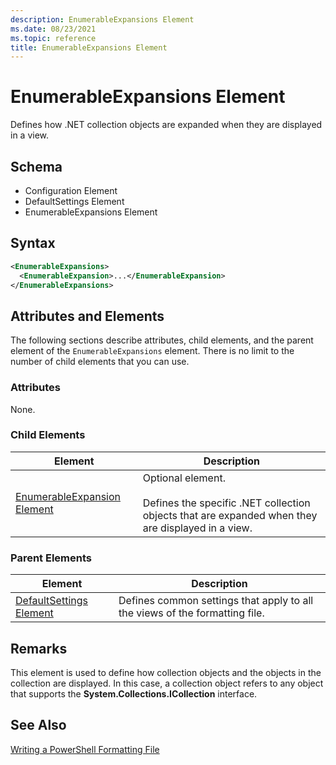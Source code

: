 ```yaml
---
description: EnumerableExpansions Element
ms.date: 08/23/2021
ms.topic: reference
title: EnumerableExpansions Element
---
```

# EnumerableExpansions Element

Defines how .NET collection objects are expanded when they are displayed in a view.

## Schema

- Configuration Element
- DefaultSettings Element
- EnumerableExpansions Element

## Syntax

```xml
<EnumerableExpansions>
  <EnumerableExpansion>...</EnumerableExpansion>
</EnumerableExpansions>
```

## Attributes and Elements

The following sections describe attributes, child elements, and the parent element of the
`EnumerableExpansions` element. There is no limit to the number of child elements that you can use.

### Attributes

None.

### Child Elements

|Element|Description|
|-------------|-----------------|
|[EnumerableExpansion Element](./enumerableexpansion-element-format.md)|Optional element.<br /><br /> Defines the specific .NET collection objects that are expanded when they are displayed in a view.|

### Parent Elements

|Element|Description|
|-------------|-----------------|
|[DefaultSettings Element](./defaultsettings-element-format.md)|Defines common settings that apply to all the views of the formatting file.|

## Remarks

This element is used to define how collection objects and the objects in the collection are
displayed. In this case, a collection object refers to any object that supports the
**System.Collections.ICollection** interface.

## See Also

[Writing a PowerShell Formatting File](./writing-a-powershell-formatting-file.md)
